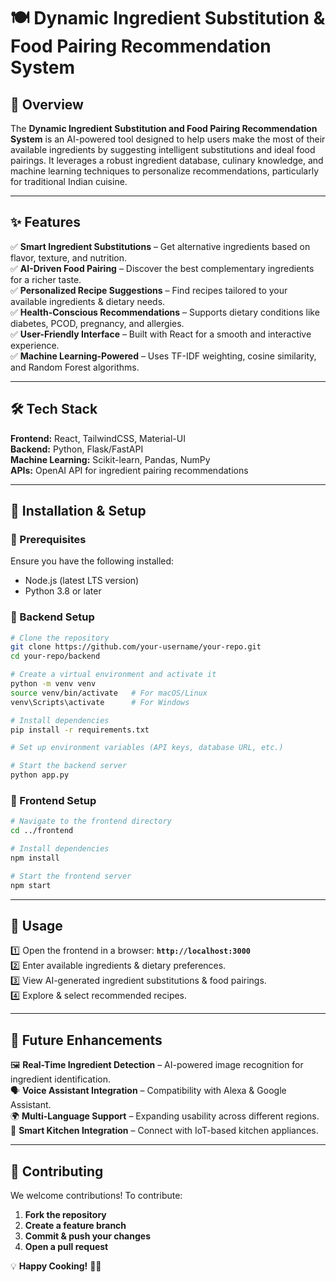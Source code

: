# 🍽️ Dynamic Ingredient Substitution & Food Pairing Recommendation System

## 🚀 Overview

The **Dynamic Ingredient Substitution and Food Pairing Recommendation System** is an AI-powered tool designed to help users make the most of their available ingredients by suggesting intelligent substitutions and ideal food pairings. It leverages a robust ingredient database, culinary knowledge, and machine learning techniques to personalize recommendations, particularly for traditional Indian cuisine.

---

## ✨ Features

✅ **Smart Ingredient Substitutions** – Get alternative ingredients based on flavor, texture, and nutrition.  
✅ **AI-Driven Food Pairing** – Discover the best complementary ingredients for a richer taste.  
✅ **Personalized Recipe Suggestions** – Find recipes tailored to your available ingredients & dietary needs.  
✅ **Health-Conscious Recommendations** – Supports dietary conditions like diabetes, PCOD, pregnancy, and allergies.  
✅ **User-Friendly Interface** – Built with React for a smooth and interactive experience.  
✅ **Machine Learning-Powered** – Uses TF-IDF weighting, cosine similarity, and Random Forest algorithms.  

---

## 🛠️ Tech Stack

**Frontend:** React, TailwindCSS, Material-UI  
**Backend:** Python, Flask/FastAPI  
**Machine Learning:** Scikit-learn, Pandas, NumPy  
**APIs:** OpenAI API for ingredient pairing recommendations  

---

## 📌 Installation & Setup

### 🔹 Prerequisites
Ensure you have the following installed:
- Node.js (latest LTS version)
- Python 3.8 or later


### 🔹 Backend Setup
```bash
# Clone the repository
git clone https://github.com/your-username/your-repo.git
cd your-repo/backend

# Create a virtual environment and activate it
python -m venv venv
source venv/bin/activate   # For macOS/Linux
venv\Scripts\activate      # For Windows

# Install dependencies
pip install -r requirements.txt

# Set up environment variables (API keys, database URL, etc.)

# Start the backend server
python app.py
```

### 🔹 Frontend Setup
```bash
# Navigate to the frontend directory
cd ../frontend

# Install dependencies
npm install

# Start the frontend server
npm start
```

---

## 🎯 Usage
1️⃣ Open the frontend in a browser: **`http://localhost:3000`**  
2️⃣ Enter available ingredients & dietary preferences.  
3️⃣ View AI-generated ingredient substitutions & food pairings.  
4️⃣ Explore & select recommended recipes.  

---

## 🚀 Future Enhancements

🖼️ **Real-Time Ingredient Detection** – AI-powered image recognition for ingredient identification.  
🗣️ **Voice Assistant Integration** – Compatibility with Alexa & Google Assistant.  
🌍 **Multi-Language Support** – Expanding usability across different regions.  
🔗 **Smart Kitchen Integration** – Connect with IoT-based kitchen appliances.  

---

## 🤝 Contributing

We welcome contributions! To contribute:
1. **Fork the repository**
2. **Create a feature branch**
3. **Commit & push your changes**
4. **Open a pull request**

 

💡 **Happy Cooking!** 🍛🎉

